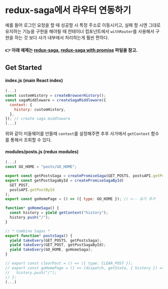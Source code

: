 # redux-saga에서 라우터 연동하기

예를 들어 로그인 요청을 할 때 성공할 시 특정 주소로 이동시키고, 실패 할 시엔 그대로 유지하는 기능을 구현을 해야될 때 컨테이너 컴포넌트에서 `withRouter`를 사용해서 구현을 하는 것 보다 사가 내부에서 처리하는게 훨씬 편하다.

#### 👉 아래 예제는 [redux-saga](reduxSaga.md), [redux-saga with promise](./reduxSagaWithPromise.md) 파일을 참고.

## Get Started

#### index.js (main React index)
```jsx
(...)
const customHistory = createBrowserHistory();
const sagaMiddleware = createSagaMiddleware({
  context: {
    history: customHistory,
  },
}); // create saga middleware
(...)
```
위와 같이 미들웨어를 만들때 `context`를 설정해주면 추후 사가에서 `getContext` 함수를 통해서 조회할 수 있다.

#### modules/posts.js (redux modules)
```jsx
(...)
const GO_HOME = "posts/GO_HOME";

export const getPostsSaga = createPromiseSaga(GET_POSTS, postsAPI.getPosts);
export const getPostSagaById = createPromiseSagaById(
  GET_POST,
  postsAPI.getPostById
);
export const goHomePage = () => ({ type: GO_HOME }); // <-- 요기 추가

function* goHomeSaga() {
  const history = yield getContext("history");
  history.push("/");
}

// * Combine Sagas *
export function* postsSaga() {
  yield takeEvery(GET_POSTS, getPostsSaga);
  yield takeEvery(GET_POST, getPostSagaById);
  yield takeEvery(GO_HOME, goHomeSaga);
}

// export const clearPost = () => ({ type: CLEAR_POST });
// export const goHomePage = () => (dispatch, getState, { history }) => {
//   history.push("/");
// };
(...)
```